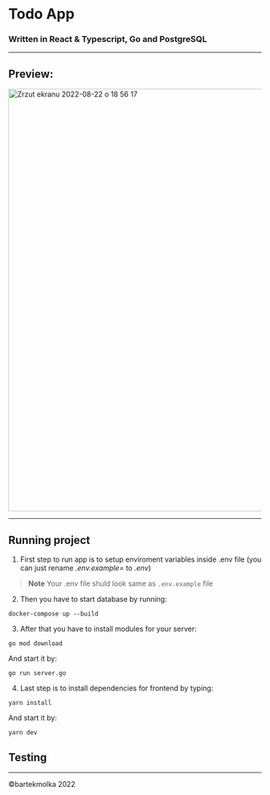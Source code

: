 # Todo App

### Written in React & Typescript, Go and PostgreSQL

---

## Preview: 
<img width="840" alt="Zrzut ekranu 2022-08-22 o 18 56 17" src="https://user-images.githubusercontent.com/74304320/186160448-37719fe9-ab2c-457f-8ec4-9283fedb50da.png">

---

## Running project

1. First step to run app is to setup enviroment variables inside .env file (you can just rename *.env.example=* to *.env*)

> **Note** Your .env file shuld look same as `.env.example` file

2. Then you have to start database by running:
```
docker-compose up --build
```

3. After that you have to install modules for your server:

```
go mod download
```

And start it by:
```
go run server.go
```
4. Last step is to install dependencies for frontend by typing:

```
yarn install
```
And start it by:

```
yarn dev
```


## Testing



---

©bartekmolka 2022

